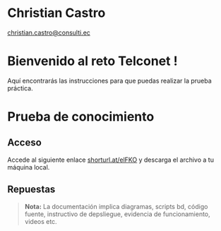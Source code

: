 # Christian Castro

christian.castro@consulti.ec

# Bienvenido al reto Telconet !

Aquí encontrarás las instrucciones para que puedas realizar la prueba práctica.

# Prueba de conocimiento
## Acceso

Accede al siguiente enlace [shorturl.at/elFKO](http://shorturl.at/elFKO) y descarga el archivo a tu máquina local.


## Repuestas

> **Nota:** La documentación implica diagramas, scripts bd, código fuente, instructivo de depsliegue, evidencia de funcionamiento, videos etc.
